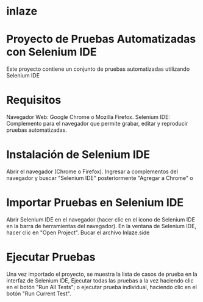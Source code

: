 # inlaze
#  Proyecto de Pruebas Automatizadas con Selenium IDE


Este proyecto contiene un conjunto de pruebas automatizadas utilizando Selenium IDE

#  Requisitos
Navegador Web: Google Chrome o Mozilla Firefox.
Selenium IDE: Complemento para el navegador que permite grabar, editar y reproducir pruebas automatizadas.

#  Instalación de Selenium IDE

Abrir el  navegador (Chrome o Firefox).
Ingresar a complementos del navegador y buscar "Selenium IDE" posteriormente "Agregar a Chrome" o

# Importar Pruebas en Selenium IDE

Abrir Selenium IDE en el  navegador (hacer  clic en el icono de Selenium IDE en la barra de herramientas del navegador).
En la ventana de Selenium IDE, hacer clic en "Open Project".
Bucar el archivo Inlaze.side 

# Ejecutar Pruebas

Una vez importado el proyecto, se muestra la lista de casos de prueba en la interfaz de Selenium IDE, Ejecutar todas las pruebas a la vez haciendo clic en el botón "Run All Tests"; o ejecutar prueba individual, haciendo clic en el botón "Run Current Test".
